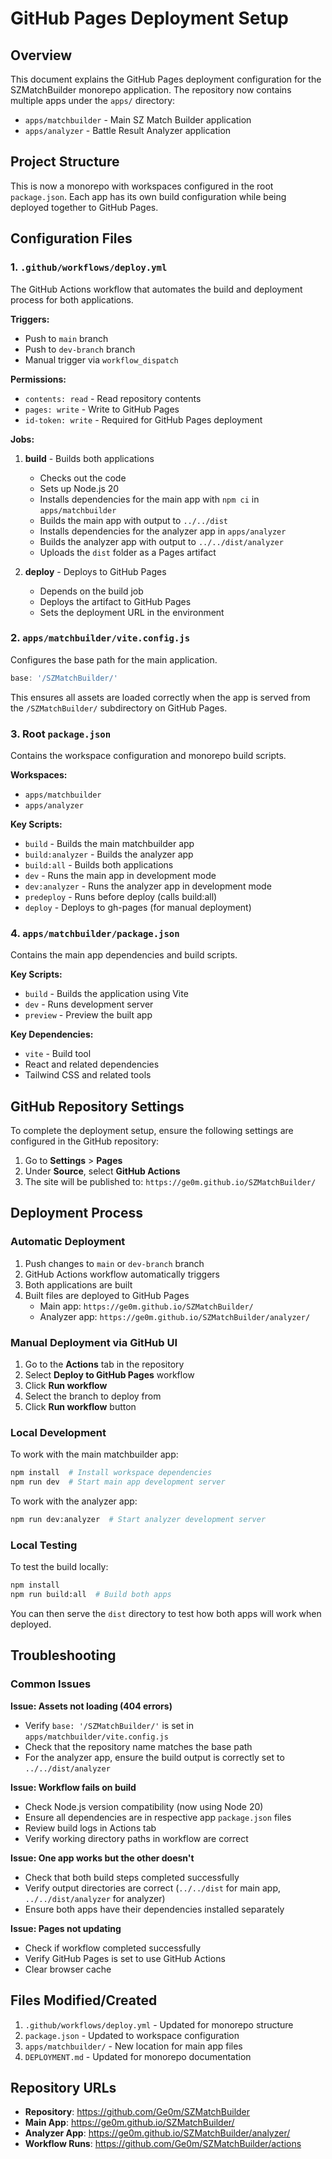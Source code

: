 # GitHub Pages Deployment Setup

## Overview

This document explains the GitHub Pages deployment configuration for the SZMatchBuilder monorepo application. The repository now contains multiple apps under the `apps/` directory:
- `apps/matchbuilder` - Main SZ Match Builder application
- `apps/analyzer` - Battle Result Analyzer application

## Project Structure

This is now a monorepo with workspaces configured in the root `package.json`. Each app has its own build configuration while being deployed together to GitHub Pages.

## Configuration Files

### 1. `.github/workflows/deploy.yml`
The GitHub Actions workflow that automates the build and deployment process for both applications.

**Triggers:**
- Push to `main` branch
- Push to `dev-branch` branch  
- Manual trigger via `workflow_dispatch`

**Permissions:**
- `contents: read` - Read repository contents
- `pages: write` - Write to GitHub Pages
- `id-token: write` - Required for GitHub Pages deployment

**Jobs:**
1. **build** - Builds both applications
   - Checks out the code
   - Sets up Node.js 20
   - Installs dependencies for the main app with `npm ci` in `apps/matchbuilder`
   - Builds the main app with output to `../../dist`
   - Installs dependencies for the analyzer app in `apps/analyzer`
   - Builds the analyzer app with output to `../../dist/analyzer`
   - Uploads the `dist` folder as a Pages artifact

2. **deploy** - Deploys to GitHub Pages
   - Depends on the build job
   - Deploys the artifact to GitHub Pages
   - Sets the deployment URL in the environment

### 2. `apps/matchbuilder/vite.config.js`
Configures the base path for the main application.

```javascript
base: '/SZMatchBuilder/'
```

This ensures all assets are loaded correctly when the app is served from the `/SZMatchBuilder/` subdirectory on GitHub Pages.

### 3. Root `package.json`
Contains the workspace configuration and monorepo build scripts.

**Workspaces:**
- `apps/matchbuilder`
- `apps/analyzer`

**Key Scripts:**
- `build` - Builds the main matchbuilder app
- `build:analyzer` - Builds the analyzer app
- `build:all` - Builds both applications
- `dev` - Runs the main app in development mode
- `dev:analyzer` - Runs the analyzer app in development mode
- `predeploy` - Runs before deploy (calls build:all)
- `deploy` - Deploys to gh-pages (for manual deployment)

### 4. `apps/matchbuilder/package.json`
Contains the main app dependencies and build scripts.

**Key Scripts:**
- `build` - Builds the application using Vite
- `dev` - Runs development server
- `preview` - Preview the built app

**Key Dependencies:**
- `vite` - Build tool
- React and related dependencies
- Tailwind CSS and related tools

## GitHub Repository Settings

To complete the deployment setup, ensure the following settings are configured in the GitHub repository:

1. Go to **Settings** > **Pages**
2. Under **Source**, select **GitHub Actions**
3. The site will be published to: `https://ge0m.github.io/SZMatchBuilder/`

## Deployment Process

### Automatic Deployment
1. Push changes to `main` or `dev-branch` branch
2. GitHub Actions workflow automatically triggers
3. Both applications are built
4. Built files are deployed to GitHub Pages
   - Main app: `https://ge0m.github.io/SZMatchBuilder/`
   - Analyzer app: `https://ge0m.github.io/SZMatchBuilder/analyzer/`

### Manual Deployment via GitHub UI
1. Go to the **Actions** tab in the repository
2. Select **Deploy to GitHub Pages** workflow
3. Click **Run workflow**
4. Select the branch to deploy from
5. Click **Run workflow** button

### Local Development
To work with the main matchbuilder app:

```bash
npm install  # Install workspace dependencies
npm run dev  # Start main app development server
```

To work with the analyzer app:

```bash
npm run dev:analyzer  # Start analyzer development server
```

### Local Testing
To test the build locally:

```bash
npm install
npm run build:all  # Build both apps
```

You can then serve the `dist` directory to test how both apps will work when deployed.

## Troubleshooting

### Common Issues

**Issue: Assets not loading (404 errors)**
- Verify `base: '/SZMatchBuilder/'` is set in `apps/matchbuilder/vite.config.js`
- Check that the repository name matches the base path
- For the analyzer app, ensure the build output is correctly set to `../../dist/analyzer`

**Issue: Workflow fails on build**
- Check Node.js version compatibility (now using Node 20)
- Ensure all dependencies are in respective app `package.json` files
- Review build logs in Actions tab
- Verify working directory paths in workflow are correct

**Issue: One app works but the other doesn't**
- Check that both build steps completed successfully
- Verify output directories are correct (`../../dist` for main app, `../../dist/analyzer` for analyzer)
- Ensure both apps have their dependencies installed separately

**Issue: Pages not updating**
- Check if workflow completed successfully
- Verify GitHub Pages is set to use GitHub Actions
- Clear browser cache

## Files Modified/Created

1. `.github/workflows/deploy.yml` - Updated for monorepo structure
2. `package.json` - Updated to workspace configuration
3. `apps/matchbuilder/` - New location for main app files
4. `DEPLOYMENT.md` - Updated for monorepo documentation

## Repository URLs

- **Repository**: https://github.com/Ge0m/SZMatchBuilder
- **Main App**: https://ge0m.github.io/SZMatchBuilder/
- **Analyzer App**: https://ge0m.github.io/SZMatchBuilder/analyzer/
- **Workflow Runs**: https://github.com/Ge0m/SZMatchBuilder/actions
